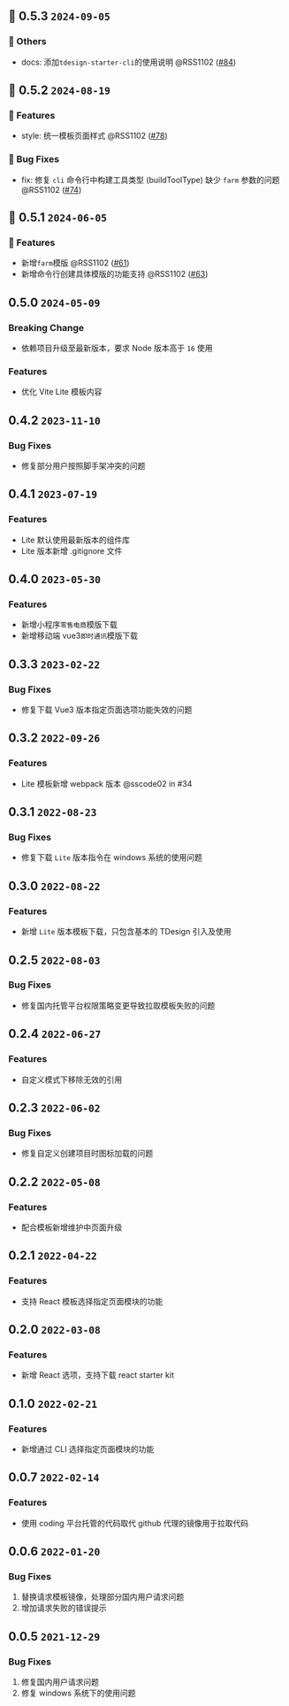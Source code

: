 
## 🌈 0.5.3 `2024-09-05` 
### 🚧 Others
- docs: 添加`tdesign-starter-cli`的使用说明 @RSS1102 ([#84](https://github.com/Tencent/tdesign-starter-cli/pull/84))
## 🌈 0.5.2 `2024-08-19` 
### 🚀 Features
- style: 统一模板页面样式 @RSS1102 ([#78](https://github.com/Tencent/tdesign-starter-cli/pull/78))
### 🐞 Bug Fixes
- fix:  修复 `cli` 命令行中构建工具类型 (buildToolType) 缺少 `farm` 参数的问题  @RSS1102 ([#74](https://github.com/Tencent/tdesign-starter-cli/pull/74))

## 🌈 0.5.1 `2024-06-05` 
### 🚀 Features
- 新增`farm`模版 @RSS1102 ([#61](https://github.com/Tencent/tdesign-starter-cli/pull/61))
- 新增命令行创建具体模版的功能支持 @RSS1102 ([#63](https://github.com/Tencent/tdesign-starter-cli/pull/63))

## 0.5.0 `2024-05-09`

### Breaking Change

- 依赖项目升级至最新版本，要求 Node 版本高于 `16` 使用

### Features

- 优化 Vite Lite 模板内容

## 0.4.2 `2023-11-10`

### Bug Fixes

- 修复部分用户按照脚手架冲突的问题

## 0.4.1 `2023-07-19`

### Features

- Lite 默认使用最新版本的组件库
- Lite 版本新增 .gitignore 文件

## 0.4.0 `2023-05-30`

### Features

- 新增小程序`零售电商`模版下载
- 新增移动端 vue3`即时通讯`模版下载

## 0.3.3 `2023-02-22`

### Bug Fixes

- 修复下载 Vue3 版本指定页面选项功能失效的问题

## 0.3.2 `2022-09-26`

### Features

- Lite 模板新增 webpack 版本 @sscode02 in #34

## 0.3.1 `2022-08-23`

### Bug Fixes

- 修复下载 `Lite` 版本指令在 windows 系统的使用问题

## 0.3.0 `2022-08-22`

### Features

- 新增 `Lite` 版本模板下载，只包含基本的 TDesign 引入及使用

## 0.2.5 `2022-08-03`

### Bug Fixes

- 修复国内托管平台权限策略变更导致拉取模板失败的问题

## 0.2.4 `2022-06-27`

### Features

- 自定义模式下移除无效的引用

## 0.2.3 `2022-06-02`

### Bug Fixes

- 修复自定义创建项目时图标加载的问题

## 0.2.2 `2022-05-08`

### Features

- 配合模板新增维护中页面升级

## 0.2.1 `2022-04-22`

### Features

- 支持 React 模板选择指定页面模块的功能

## 0.2.0 `2022-03-08`

### Features

- 新增 React 选项，支持下载 react starter kit

## 0.1.0 `2022-02-21`

### Features

- 新增通过 CLI 选择指定页面模块的功能

## 0.0.7 `2022-02-14`

### Features

- 使用 coding 平台托管的代码取代 github 代理的镜像用于拉取代码

## 0.0.6 `2022-01-20`

### Bug Fixes

1. 替换请求模板镜像，处理部分国内用户请求问题
2. 增加请求失败的错误提示

## 0.0.5 `2021-12-29`

### Bug Fixes

1. 修复国内用户请求问题
2. 修复 windows 系统下的使用问题
